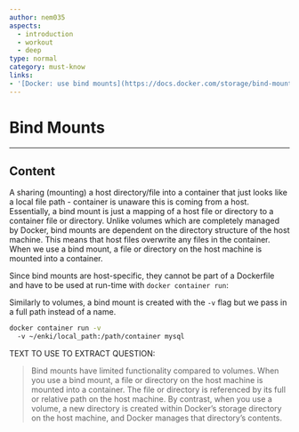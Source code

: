 ```yaml
---
author: nem035
aspects:
  - introduction
  - workout
  - deep
type: normal
category: must-know
links:
- '[Docker: use bind mounts](https://docs.docker.com/storage/bind-mounts/){documentation}'
---
```

# Bind Mounts
---

## Content

A sharing (mounting) a host directory/file into a container that just looks like a local file path - container is unaware this is coming from a host. Essentially, a bind mount is just a mapping of a host file or directory to a container file or directory. Unlike volumes which are completely managed by Docker, bind mounts are dependent on the directory structure of the host machine. This means that host files overwrite any files in the container. When we use a bind mount, a file or directory on the host machine is mounted into a container.

Since bind mounts are host-specific, they cannot be part of a Dockerfile and have to be used at run-time with `docker container run`:

Similarly to volumes, a bind mount is created with the `-v` flag but we pass in a full path instead of a name.

```bash
docker container run -v
  -v ~/enki/local_path:/path/container mysql
```

TEXT TO USE TO EXTRACT QUESTION:

> Bind mounts have limited functionality compared to volumes. When you use a bind mount, a file or directory on the host machine is mounted into a container. The file or directory is referenced by its full or relative path on the host machine. By contrast, when you use a volume, a new directory is created within Docker’s storage directory on the host machine, and Docker manages that directory’s contents.
